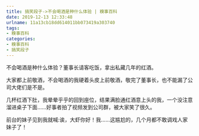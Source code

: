```yaml
---
title: 搞笑段子->不会喝酒是种什么体验 | 糗事百科
date: 2019-12-13 12:33:48
urlname: 11a13cb18dd614011bb073419a303740
tags: 
- 糗事百科
categories:
- 糗事百科
- 搞笑段子
---
```

不会喝酒是种什么体验？董事长请客吃饭，拿出私藏几年的红酒。

大家都上前敬酒，不会喝酒的我硬着头皮上前敬酒，敬完了董事长，也不能漏了公司大佬们是不是。

几杯红酒下肚，我晕晕乎乎的回到座位，结果满脸通红酒意上头的我，一个没注意溜进桌子下面……好事者拍了视频发到公司群，被大家笑了很久。

前台的妹子见到我就喊:诶，大虾你好！我……这尴尬的，几个月都不敢调戏人家妹子了！



